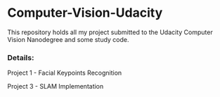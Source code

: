 # Computer-Vision-Udacity
This repository holds all my project submitted to the Udacity Computer Vision Nanodegree and some study code. 

### Details:

Project 1 - Facial Keypoints Recognition

Project 3 - SLAM Implementation
